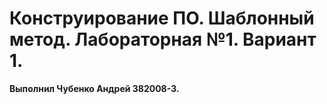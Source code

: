 # Конструирование ПО. Шаблонный метод. Лабораторная №1. Вариант 1.
<b>Выполнил Чубенко Андрей 382008-3.</b>




